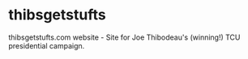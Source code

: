 thibsgetstufts
==============

thibsgetstufts.com website - Site for Joe Thibodeau's (winning!) TCU presidential campaign.
